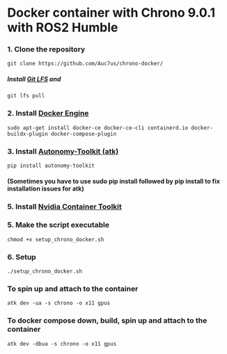 # Docker container with Chrono 9.0.1 with ROS2 Humble
### 1. Clone the repository
 
```
git clone https://github.com/Auc7us/chrono-docker/
```
##### Install [Git LFS](https://docs.github.com/en/repositories/working-with-files/managing-large-files/installing-git-large-file-storage) and
 
```
git lfs pull
```

### 2. Install [Docker Engine](https://docs.docker.com/engine/install/ubuntu/)
 
```
sudo apt-get install docker-ce docker-ce-cli containerd.io docker-buildx-plugin docker-compose-plugin
```

### 3. Install [Autonomy-Toolkit (atk)](https://pypi.org/project/autonomy-toolkit/)
 
```
pip install autonomy-toolkit
```

#### (Sometimes you have to use sudo pip install followed by pip install to fix installation issues for atk)

### 5. Install [Nvidia Container Toolkit](https://docs.nvidia.com/datacenter/cloud-native/container-toolkit/latest/install-guide.html)

### 5. Make the script executable
 
```
chmod +x setup_chrono_docker.sh
```

### 6. Setup
 
```
./setup_chrono_docker.sh
```

### To spin up and attach to the container
 
```
atk dev -ua -s chrono -o x11 gpus
```

### To docker compose down, build, spin up and attach to the container
 
```
atk dev -dbua -s chrono -o x11 gpus
```